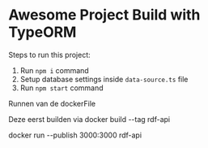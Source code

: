# Awesome Project Build with TypeORM

Steps to run this project:

1. Run `npm i` command
2. Setup database settings inside `data-source.ts` file
3. Run `npm start` command


Runnen van de dockerFile

Deze eerst builden via
docker build --tag rdf-api

docker run --publish 3000:3000 rdf-api
